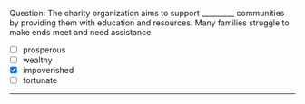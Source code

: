 Question: The charity organization aims to support _________ communities by providing them with education and resources. Many families struggle to make ends meet and need assistance.  
- [ ] prosperous  
- [ ] wealthy  
- [x] impoverished  
- [ ] fortunate  
---